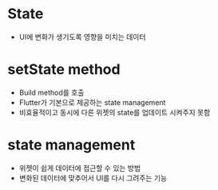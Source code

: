 # State
* UI에 변화가 생기도록 영향을 미치는 데이터

# setState method
* Build method를 호출
* Flutter가 기본으로 제공하는 state management
* 비효율적이고 동시에 다른 위젯의 state를 업데이트 시켜주지 못함

# state management
* 위젯이 쉽게 데이터에 접근할 수 있는 방법
* 변화된 데이터에 맞추어서 UI를 다시 그려주는 기능
